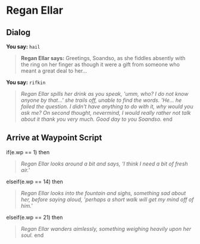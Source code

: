 # Regan Ellar
## Dialog

**You say:** `hail`



>**Regan Ellar says:** Greetings, Soandso, as she fiddles absently with the ring on her finger as though it were a gift from someone who meant a great deal to her...

**You say:** `rifkin`



>*Regan Ellar spills her drink as you speak, 'umm, who?  I do not know anyone by that...' she trails off, unable to find the words.  'He... he failed the question.  I didn't have anything to do with it, why would you ask me?  On second thought, nevermind, I would really rather not talk about it thank you very much.  Good day to you Soandso.*
end

## Arrive at Waypoint Script

if(e.wp == 1) then


>*Regan Ellar looks around a bit and says, 'I think I need a bit of fresh air.'*

elseif(e.wp == 14) then


>*Regan Ellar looks into the fountain and sighs, something sad about her, before saying aloud, 'perhaps a short walk will get my mind off of him.'*

elseif(e.wp == 21) then


>*Regan Ellar wanders aimlessly, something weighing heavily upon her soul.*
end